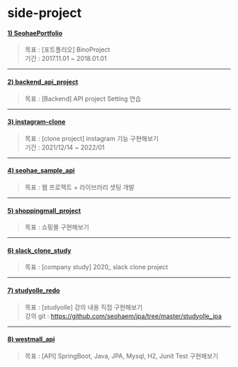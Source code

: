# side-project

#### [1) SeohaePortfolio](https://github.com/seohaem/2021to2022/tree/master/side-project/SeohaePortfolio)
> 목표 : [포트폴리오] BinoProject   
> 기간 : 2017.11.01 ~ 2018.01.01

---

#### [2) backend_api_project](https://github.com/seohaem/2021to2022/tree/master/side-project/backend_api_project)
> 목표 : [Backend] API project Setting 연습

---

#### [3) instagram-clone](https://github.com/seohaem/2021to2022/tree/master/side-project/instagram-clone)
> 목표 : [clone project] instagram 기능 구현해보기    
> 기간 : 2021/12/14 ~ 2022/01

---

#### [4) seohae_sample_api](https://github.com/seohaem/2021to2022/tree/master/side-project/seohae_sample_api)
> 목표 : 웹 프로젝트 + 라이브러리 셋팅 개발

---

#### [5) shoppingmall_project](https://github.com/seohaem/2021to2022/tree/master/side-project/shoppingmall_project)
> 목표 : 쇼핑몰 구현해보기

---

#### [6) slack_clone_study](https://github.com/seohaem/2021to2022/tree/master/side-project/slack_clone_study)
> 목표 : [company study] 2020_ slack clone project

---

#### [7) studyolle_redo](https://github.com/seohaem/2021to2022/tree/master/side-project/studyolle_redo)
> 목표 : [studyolle] 강의 내용 직접 구현해보기     
> 강의 git : https://github.com/seohaem/jpa/tree/master/studyolle_jpa

---

#### [8) westmall_api](https://github.com/seohaem/2021to2022/tree/master/side-project/westmall_api)
> 목표 : [API] SpringBoot, Java, JPA, Mysql, H2, Junit Test 구현해보기
